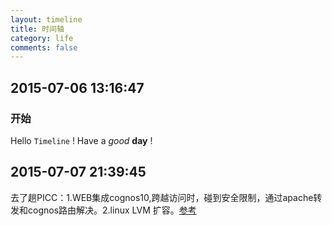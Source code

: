```yaml
---
layout: timeline
title: 时间轴
category: life
comments: false
---
```


## 2015-07-06 13:16:47
### 开始
Hello `Timeline` ! Have a *good* **day** !

## 2015-07-07 21:39:45
去了趟PICC：1.WEB集成cognos10,跨越访问时，碰到安全限制，通过apache转发和cognos路由解决。2.linux LVM 扩容。[参考](http://www.cnblogs.com/nicholas_f/archive/2011/01/22/1942134.html)


